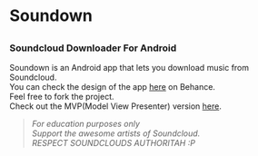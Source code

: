 # Soundown
##
### Soundcloud Downloader For Android

Soundown is an Android app that lets you download music from Soundcloud.  
You can check the design of the app [here](https://www.behance.net/sandeep96) on Behance.  
Feel free to fork the project.  
Check out the MVP(Model View Presenter) version [here](https://github.com/MSandeep96/SoundLoad).

> *For education purposes only  
> Support the awesome artists of Soundcloud.  
> RESPECT SOUNDCLOUDS AUTHORITAH :P*  
